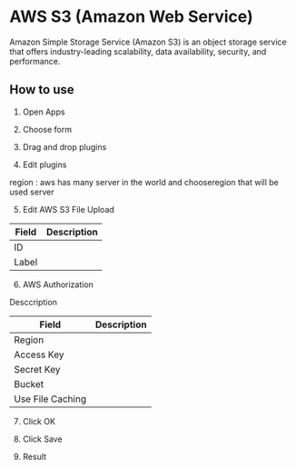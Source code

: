 # AWS S3 (Amazon Web Service)

Amazon Simple Storage Service (Amazon S3) is an object storage service that offers industry-leading scalability, data availability, security, and performance.


## How to use

1. Open Apps


2. Choose form

3. Drag and drop plugins

4. Edit plugins

region : aws has many server in the world
and chooseregion that will be used server 

5. Edit AWS S3 File Upload 

Field|Description|
|-|-|
|ID||
|Label||

6. AWS Authorization

Desccription

|Field|Description|
|-|-|
|Region||
|Access Key||
|Secret Key||
|Bucket||
|Use File Caching||

7. Click OK

8. Click Save

9. Result

